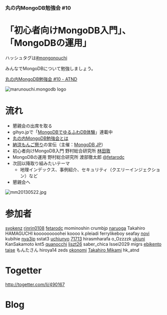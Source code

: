 ### 丸の内MongoDB勉強会 #10

# 「初心者向けMongoDB入門」、「MongoDBの運用」

ハッシュタグは[#mongonouchi](https://twitter.com/search?q=%23mongonouchi&src=hash)

みんなでMongoDBについて勉強しましょう。  

[丸の内MongoDB勉強会 #10 - ATND](http://atnd.org/events/39093)

![marunouchi.mongodb logo](http://syokenz.github.com/marunouchi-mongodb/images/mongodb_logo.png)

# 流れ
* 懇親会の出席を取る
* gihyo.jpで「[MongoDBでゆるふわDB体験](http://gihyo.jp/dev/serial/01/mongodb)」連載中
* [丸の内MongoDB勉強会とは](http://rinrin0108.github.io/slides/mongonouchi/#0)
* [納涼もんご祭り](http://crumb.jp/mongo/noryo2013/top)の宣伝（主催：[MongoDB JP](http://crumb.jp/mongo/main)）
* 初心者向けMongoDB入門 野村総合研究所 [林田敦](http://www.facebook.com/atsushi.hayashida.5)
* MongoDBの運用 野村総合研究所 渡部徹太郎 [@fetarodc](http://twitter.com/fetarodc)
* 次回以降取り組みたいテーマ
  * 地理インデックス、事例紹介、セキュリティ（クエリーインジェクション）など
* 懇親会へ

![mm20130522.jpg](http://syokenz.github.com/marunouchi-mongodb/images/mm20130522.jpg)

# 参加者
[syokenz](http://twitter.com/syokenz)
[rinrin0108](http://twitter.com/rinrin0108)
[fetarodc](http://twitter.com/fetarodc)
mominoshin
crumbjp
[naruoga](http://twitter.com/naruoga)
Takahiro HAMAGUCHI
kooooooooohei
koooo
k.pleiadi
ferrylikeboy
seafay
[novi](http://twitter.com/novi_)
kubihie
[nya3jp](http://twitter.com/nya3jp)
sstat3
[uchiunyo](http://twitter.com/uchiunyo)
[71713](http://twitter.com/x71713)
hirasmharafa
o_Ozzzzk
[ukiuni](http://twitter.com/ukiuni)
KanSakamoto
knt5
[quanocchi](http://twitter.com/quanocchi)
[liszt26](http://twitter.com/liszt26)
saber_chica
Issei2029
migrs
[ebikento](http://twitter.com/ebikento)
[taise](http://twitter.com/taise_515)
もんたさん
hiroya14
zeds
[okonomi](http://twitter.com/okonomi)
[Takahiro Mikami](http://twitter.com/bednorz35)
hk_atnd


# Togetter

http://togetter.com/li/490167

# Blog
